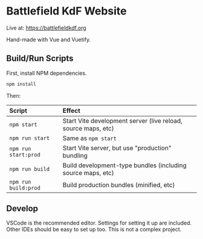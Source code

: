 # Battlefield KdF Website

Live at: https://battlefieldkdf.org

Hand-made with Vue and Vuetify.

## Build/Run Scripts

First, install NPM dependencies.

```sh
npm install
```

Then:

| Script | Effect |
| :--- | :--- |
| `npm start` | Start Vite development server (live reload, source maps, etc) |
| `npm run start` | Same as `npm start` |
| `npm run start:prod` | Start Vite server, but use "production" bundling |
| `npm run build` | Build development-type bundles (including source maps, etc) |
| `npm run build:prod` | Build production bundles (minified, etc) |

## Develop

VSCode is the recommended editor. Settings for setting it up are included.
Other IDEs should be easy to set up too. This is not a complex project.
